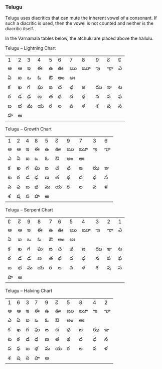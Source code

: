 ### <span id="anchor-43"></span>Telugu

Telugu uses diacritics that can mute the inherent vowel of a consonant.
If such a diacritic is used, then the vowel is not counted and neither
is the diacritic itself.

In the Varnamala tables below, the atchulu are placed above the hallulu.

Telugu – Lightning Chart

|   |   |   |   |   |    |    |   |   |   |   |
| - | - | - | - | - | -- | -- | - | - | - | - |
| 1 | 2 | 3 | 4 | 5 | 6  | 7  | 8 | 9 | ↊ | ↋ |
| అ | ఆ | ఇ | ఈ | ఉ | ఊ  | ఋ  | ౠ | ఌ | ౡ | ఎ |
| ఏ | ఐ | ఒ | ఓ | ఔ | అం | అః |   |   |   |   |
| క | ఖ | గ | ఘ | ఙ | చ  | ఛ  | జ | ఝ | ఞ | ట |
| ఠ | డ | ఢ | ణ | త | థ  | ద  | ధ | న | ప | ఫ |
| బ | భ | మ | య | ర | ల  | వ  | ళ | శ | ష | స |
| హ | ఱ |   |   |   |    |    |   |   |   |   |

Telugu – Growth Chart

|   |   |   |   |   |   |    |    |   |   |
| - | - | - | - | - | - | -- | -- | - | - |
| 1 | 2 | 4 | 8 | 5 | ↊ | 9  | 7  | 3 | 6 |
| అ | ఆ | ఇ | ఈ | ఉ | ఊ | ఋ  | ౠ  | ఌ | ౡ |
| ఎ | ఏ | ఐ | ఒ | ఓ | ఔ | అం | అః |   |   |
| క | ఖ | గ | ఘ | ఙ | చ | ఛ  | జ  | ఝ | ఞ |
| ట | ఠ | డ | ఢ | ణ | త | థ  | ద  | ధ | న |
| ప | ఫ | బ | భ | మ | య | ర  | ల  | వ | ళ |
| శ | ష | స | హ | ఱ |   |    |    |   |   |

Telugu – Serpent Chart

|   |   |   |   |   |    |    |   |   |   |   |
| - | - | - | - | - | -- | -- | - | - | - | - |
| ↋ | ↊ | 9 | 8 | 7 | 6  | 5  | 4 | 3 | 2 | 1 |
| అ | ఆ | ఇ | ఈ | ఉ | ఊ  | ఋ  | ౠ | ఌ | ౡ | ఎ |
| ఏ | ఐ | ఒ | ఓ | ఔ | అం | అః |   |   |   |   |
| క | ఖ | గ | ఘ | ఙ | చ  | ఛ  | జ | ఝ | ఞ | ట |
| ఠ | డ | ఢ | ణ | త | థ  | ద  | ధ | న | ప | ఫ |
| బ | భ | మ | య | ర | ల  | వ  | ళ | శ | ష | స |
| హ | ఱ |   |   |   |    |    |   |   |   |   |

Telugu – Halving Chart

|   |   |   |   |   |   |    |    |   |   |
| - | - | - | - | - | - | -- | -- | - | - |
| 1 | 6 | 3 | 7 | 9 | ↊ | 5  | 8  | 4 | 2 |
| అ | ఆ | ఇ | ఈ | ఉ | ఊ | ఋ  | ౠ  | ఌ | ౡ |
| ఎ | ఏ | ఐ | ఒ | ఓ | ఔ | అం | అః |   |   |
| క | ఖ | గ | ఘ | ఙ | చ | ఛ  | జ  | ఝ | ఞ |
| ట | ఠ | డ | ఢ | ణ | త | థ  | ద  | ధ | న |
| ప | ఫ | బ | భ | మ | య | ర  | ల  | వ | ళ |
| శ | ష | స | హ | ఱ |   |    |    |   |   |
